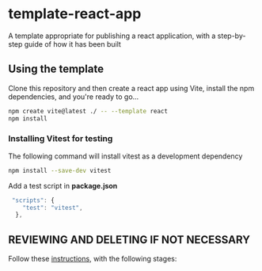 # template-react-app

A template appropriate for publishing a react application, with a step-by-step guide of how it has been built

## Using the template

Clone this repository and then create a react app using Vite, install the npm dependencies, and you're ready to go...

```bash
npm create vite@latest ./ -- --template react
npm install
```

### Installing Vitest for testing

The following command will install vitest as a development dependency

```bash
npm install --save-dev vitest
```

Add a test script in **package.json**

```js
 "scripts": {
    "test": "vitest",
  },
```

## REVIEWING AND DELETING IF NOT NECESSARY

Follow these [instructions](https://gist.github.com/cobyism/4730490), with the following stages:
